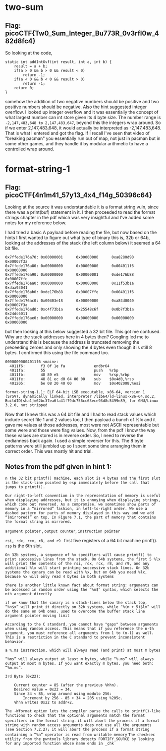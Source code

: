 # two-sum 
## Flag: picoCTF{Tw0_Sum_Integer_Bu773R_0v3rfl0w_482d8fc4}

So looking at the code, 
```
static int addIntOvf(int result, int a, int b) {
    result = a + b;
    if(a > 0 && b > 0 && result < 0)
        return -1;
    if(a < 0 && b < 0 && result > 0)
        return -1;
    return 0;
}
```
somehow the addition of two negative numbers should be positive and two positive numbers should be negative. Also the hint suggested integer overflow. I looked up integer overflow and it was essentially the concept of what largest number can int store given its 4 byte size. The number range is `-2,147,483,648 to 2,147,483,647`, beyond this the integers wrap around. So if we enter 2,147,483,648, it would actually be interpreted as -2,147,483,648. That is what I entered and got the flag. If I recall I've seen that video of "breaking pacman" you essentially run out of map, not just in pacman but in some other games, and they handle it by modular arithmetic to have a controlled wrap around.

# format-string-1
## Flag: picoCTF{4n1m41_57y13_4x4_f14g_50396c64}

Looking at the source it was understandable it is a format string vuln, since there was a print(buf) statement in it. I then proceeded to read the format strings chapter in the pdf which was very insightful and I've added some notes for my reference below. 

I had tried a basic A payload before reading the file, but now based on the hints I first wanted to figure out what type of binary this is, 32b or 64b, looking at the addresses of the stack (the left column below) it seemed a 64 bit file. 
```
0x7ffede176a70: 0x00000001      0x00000000      0xa8280d90      0x00007f3a
0x7ffede176a80: 0x00000000      0x00000000      0x004011f6      0x00000000
0x7ffede176a90: 0x00000000      0x00000001      0xde176b88      0x00007ffe
0x7ffede176aa0: 0x00000000      0x00000000      0x11f53b1a      0xdaa93041
0x7ffede176ab0: 0xde176b88      0x00007ffe      0x004011f6      0x00000000
0x7ffede176ac0: 0x00403e18      0x00000000      0xa84d0040      0x00007f3a
0x7ffede176ad0: 0xc4f73b1a      0x25548c6f      0x0b7f3b1a      0x24dc6011
0x7ffede176ae0: 0x00000000      0x00000000      0x00000000      0x00000000
```

but then looking at this below suggested a 32 bit file. This got me confused. Why are the stack addresses here in 4 bytes then? Googling led me to understand this is because the address is truncated removing the preceeding zeroes and only showing the 4 bytes even though it is still 8 bytes.
I confirmed this using the file command too. 
```
00000000004011f6 <main>:
  4011f6:       f3 0f 1e fa             endbr64 
  4011fa:       55                      push   %rbp
  4011fb:       48 89 e5                mov    %rsp,%rbp
  4011fe:       48 81 ec d0 04 00 00    sub    $0x4d0,%rsp
  401205:       be 08 20 40 00          mov    $0x402008,%esi
```
`format-string-1.1: ELF 64-bit LSB executable, x86-64, version 1 (SYSV), dynamically linked, interpreter /lib64/ld-linux-x86-64.so.2, BuildID[sha1]=62bc37ea6fa41f79dc756cc63ece93d8c5499e89, for GNU/Linux 3.2.0, not stripped`

Now that I knew this was a 64 bit file and I had to read stack values which include secret file 1 and 2 values too, I then payload a bunch of %lx and it gave me values at those addresses, most were not ASCII representable but some were and those were flag values. Now, from the pdf I know the way these values are stored is in reverse order. So, I need to reverse the endianness back again. I used a simple reverser for this. The 8 byte patterns were still jumbled up so I spent some time arranging them in correct order. This was mostly hit and trial. 

## Notes from the pdf given in hint 1:

`n the 32 bit printf() machine, each slot is 4 bytes and the first slot is the stack-line pointed by esp immediately before the call that jumps to printf().` 

```
Our right-to-left convention in the representation of memory is useful when displaying addresses, but it is annoying when displaying strings, which come out reversed. As a compromise, we sometimes show parts of memory in a “mirrored” fashion, in left-to-right order. We use a dashed pattern for parts of memory displayed in this way and we add “(mirrored)” on top. In Figure 7.1, the part of memory that contains the format string is mirrored.
```

`argument pointer` , `output counter`, `instruction pointer`

`rsi, rdx, rcx, r8, and r9 ` first five registers of a 64 bit machine printf(). `rsp` is the 6th slot. 

`On 32b systems, a sequence of %x specifiers will cause printf() to print successive lines from the stack. On 64b systems, the first 5 %lx will print the contents of the rsi, rdx, rcx, r8, and r9, and any additional %lx will start printing successive stack lines. On 32b systems the canary can be read with %x, but on 64b you need %lx, because %x will only read 4 bytes in both systems`

`there is another little known fact about format string: arguments can be accessed in random order using the “%n$” syntax, which selects the nth argument directly`

`if we know that the canary is n stack-lines below the stack top, “%n$x” will print it directly on 32b systems, while “%(n + 5)$lx” will do the same on 64b ones. used to overcome the buffer stack line argument pointer moving limit`

`According to the C standard, you cannot have "gaps" between arguments when using random access. This means that if you reference the n-th argument, you must reference all arguments from 1 to (n-1) as well. This is a restriction in the C standard to prevent inconsistent behavior.`

`a %.ms instruction, which will always read (and print) at most m bytes`

`“%ms” will always output at least m bytes, while “%.ms” will always output at most m bytes. If you want exactly m bytes, you need both: “%m.ms”.`

```
3rd Byte (0x22):

    Current counter = 85 (after the previous %hhn).
    Desired value = 0x22 = 34.
    Since 34 < 85, wrap around using modulo 256:
        Increment by 256 - 85 + 34 = 205 using %205c.
    %hhn writes 0x22 to addr+2.
```
`The -Wformat option lets the compiler parse the calls to printf()-like functions to check that the optional arguments match the format specifiers in the format string.`
`it will abort the process if a format string with random access arguments does not use all the arguments (see Section 7.2.2);
it will abort the process if a format string containing a “%n” operator is read from writable memory`
`The checksec utility from the pwntools library detects FORTIFY_SOURCE by looking for any imported function whose name ends in _chk`

